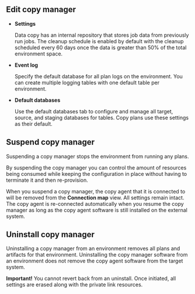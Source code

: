 ## Edit copy manager


-   **Settings**

    Data copy has an internal repository that stores job data from previously run jobs. The cleanup schedule is enabled by default with the cleanup scheduled every 60 days once the data is greater than 50% of the total environment space.


-   **Event log**

    Specify the default database for all plan logs on the environment. You can create multiple logging tables with one default table per environment.


-   **Default databases**

    Use the default databases tab to configure and manage all target, source, and staging databases for tables. Copy plans use these settings as their default.


## Suspend copy manager


Suspending a copy manager stops the environment from running any plans.

By suspending the copy manager you can control the amount of resources being consumed while keeping the configuration in place without having to terminate it and then re-provision.

When you suspend a copy manager, the copy agent that it is connected to will be removed from the **Connection map** view. All settings remain intact. The copy agent is re-connected automatically when you resume the copy manager as long as the copy agent software is still installed on the external system.

## Uninstall copy manager


Uninstalling a copy manager from an environment removes all plans and artifacts for that environment. Uninstalling the copy manager software from an environment does not remove the copy agent software from the target system.

**Important!** You cannot revert back from an uninstall. Once initiated, all settings are erased along with the private link resources.

